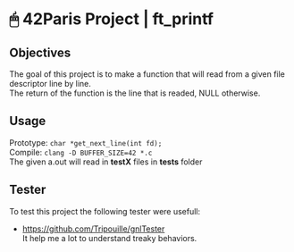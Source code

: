 # 🖱 42Paris Project | ft_printf

## Objectives

The goal of this project is to make a function that will read from a given file descriptor line by line.  
The return of the function is the line that is readed, NULL otherwise.

## Usage

Prototype: `char *get_next_line(int fd);`  
Compile: `clang -D BUFFER_SIZE=42 *.c`  
The given a.out will read in **testX** files in **tests** folder

## Tester

To test this project the following tester were usefull:  
- https://github.com/Tripouille/gnlTester  
It help me a lot to understand treaky behaviors.
